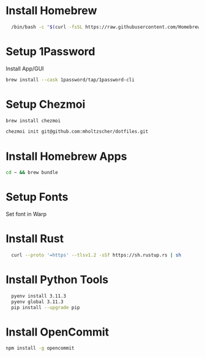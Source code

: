 # Install Homebrew
```sh
  /bin/bash -c "$(curl -fsSL https://raw.githubusercontent.com/Homebrew/install/HEAD/install.sh)"
```

# Setup 1Password
Install App/GUI

```sh
brew install --cask 1password/tap/1password-cli
```

# Setup Chezmoi
```sh
brew install chezmoi

chezmoi init git@github.com:mholtzscher/dotfiles.git
```

# Install Homebrew Apps
```sh
cd ~ && brew bundle   
```

# Setup Fonts

Set font in Warp

# Install Rust
```sh
  curl --proto '=https' --tlsv1.2 -sSf https://sh.rustup.rs | sh
```

# Install Python Tools
```sh
  pyenv install 3.11.3
  pyenv global 3.11.3
  pip install --upgrade pip
```

# Install OpenCommit
```sh
npm install -g opencommit
```
